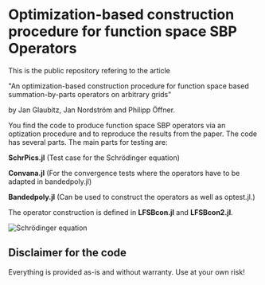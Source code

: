 # Optimization-based construction procedure for function space SBP Operators

This is the public repository refering to the article 

"An optimization-based construction procedure for function space based summation-by-parts operators on arbitrary grids"

by Jan Glaubitz, Jan Nordström and Philipp Öffner. 

You find the code to produce function space SBP operators via an optization procedure and to reproduce the results 
from the paper. The code has several parts. 
The main parts for testing are: 

**SchrPics.jl** (Test case for the Schrödinger equation) 

**Convana.jl** (For the convergence tests where the operators have to be adapted in bandedpoly.jl)

**Bandedpoly.jl** (Can be used to construct the operators as well as optest.jl.)

The operator construction is defined in **LFSBcon.jl** and **LFSBcon2.jl**. 


![Schrödinger equation](HarmonicOsziPoly.gif)


## Disclaimer for the code

Everything is provided as-is and without warranty. Use at your own risk!

